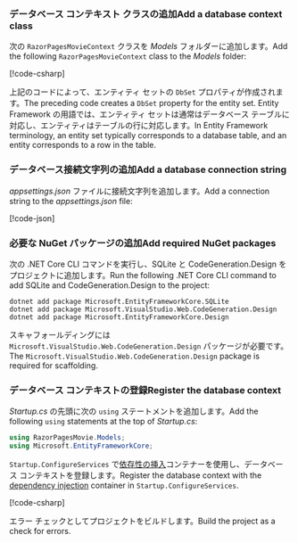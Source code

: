 <a name="dc"></a>

### <a name="add-a-database-context-class"></a><span data-ttu-id="0c664-101">データベース コンテキスト クラスの追加</span><span class="sxs-lookup"><span data-stu-id="0c664-101">Add a database context class</span></span>

<span data-ttu-id="0c664-102">次の `RazorPagesMovieContext` クラスを *Models* フォルダーに追加します。</span><span class="sxs-lookup"><span data-stu-id="0c664-102">Add the following `RazorPagesMovieContext` class to the *Models* folder:</span></span>

[!code-csharp[](~/tutorials/razor-pages/razor-pages-start/sample/RazorPagesMovie22/Data/RazorPagesMovieContext.cs)]

<span data-ttu-id="0c664-103">上記のコードによって、エンティティ セットの `DbSet` プロパティが作成されます。</span><span class="sxs-lookup"><span data-stu-id="0c664-103">The preceding code creates a `DbSet` property for the entity set.</span></span> <span data-ttu-id="0c664-104">Entity Framework の用語では、エンティティ セットは通常はデータベース テーブルに対応し、エンティティはテーブルの行に対応します。</span><span class="sxs-lookup"><span data-stu-id="0c664-104">In Entity Framework terminology, an entity set typically corresponds to a database table, and an entity corresponds to a row in the table.</span></span>

<a name="cs"></a>

### <a name="add-a-database-connection-string"></a><span data-ttu-id="0c664-105">データベース接続文字列の追加</span><span class="sxs-lookup"><span data-stu-id="0c664-105">Add a database connection string</span></span>

<span data-ttu-id="0c664-106">*appsettings.json* ファイルに接続文字列を追加します。</span><span class="sxs-lookup"><span data-stu-id="0c664-106">Add a connection string to the *appsettings.json* file:</span></span>

[!code-json[](~/tutorials/razor-pages/razor-pages-start/sample/RazorPagesMovie/appsettings_SQLite.json?highlight=8-10)]

### <a name="add-required-nuget-packages"></a><span data-ttu-id="0c664-107">必要な NuGet パッケージの追加</span><span class="sxs-lookup"><span data-stu-id="0c664-107">Add required NuGet packages</span></span>

<span data-ttu-id="0c664-108">次の .NET Core CLI コマンドを実行し、SQLite と CodeGeneration.Design をプロジェクトに追加します。</span><span class="sxs-lookup"><span data-stu-id="0c664-108">Run the following .NET Core CLI command to add SQLite and CodeGeneration.Design  to the project:</span></span>

```console
dotnet add package Microsoft.EntityFrameworkCore.SQLite
dotnet add package Microsoft.VisualStudio.Web.CodeGeneration.Design
dotnet add package Microsoft.EntityFrameworkCore.Design

```

<span data-ttu-id="0c664-109">スキャフォールディングには `Microsoft.VisualStudio.Web.CodeGeneration.Design` パッケージが必要です。</span><span class="sxs-lookup"><span data-stu-id="0c664-109">The `Microsoft.VisualStudio.Web.CodeGeneration.Design` package is required for scaffolding.</span></span>

<a name="reg"></a>

### <a name="register-the-database-context"></a><span data-ttu-id="0c664-110">データベース コンテキストの登録</span><span class="sxs-lookup"><span data-stu-id="0c664-110">Register the database context</span></span>

<span data-ttu-id="0c664-111">*Startup.cs* の先頭に次の `using` ステートメントを追加します。</span><span class="sxs-lookup"><span data-stu-id="0c664-111">Add the following `using` statements at the top of *Startup.cs*:</span></span>

```csharp
using RazorPagesMovie.Models;
using Microsoft.EntityFrameworkCore;
```

<span data-ttu-id="0c664-112">`Startup.ConfigureServices` で[依存性の挿入](xref:fundamentals/dependency-injection)コンテナーを使用し、データベース コンテキストを登録します。</span><span class="sxs-lookup"><span data-stu-id="0c664-112">Register the database context with the [dependency injection](xref:fundamentals/dependency-injection) container in `Startup.ConfigureServices`.</span></span>

[!code-csharp[](~/tutorials/razor-pages/razor-pages-start/sample/RazorPagesMovie22/Startup.cs?name=snippet_UseSqlite&highlight=11-12)]

<span data-ttu-id="0c664-113">エラー チェックとしてプロジェクトをビルドします。</span><span class="sxs-lookup"><span data-stu-id="0c664-113">Build the project as a check for errors.</span></span>
